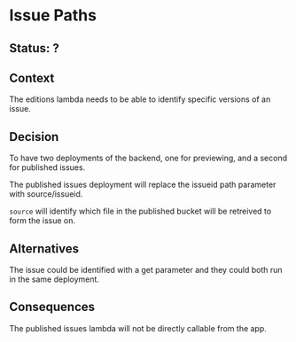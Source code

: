 # Issue Paths

## Status: ?

## Context

The editions lambda needs to be able to identify specific versions of an issue.

## Decision

To have two deployments of the backend, one for previewing, and a second for published issues.

The published issues deployment will replace the issueid path parameter with source/issueid.

`source` will identify which file in the published bucket will be retreived to form the issue on.

## Alternatives

The issue could be identified with a get parameter and they could both run in the same deployment.

## Consequences

The published issues lambda will not be directly callable from the app.
